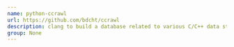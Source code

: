 ```yaml
---
name: python-ccrawl
url: https://github.com/bdcht/ccrawl
description: clang to build a database related to various C/C++ data structures. URL : https://github.com/bdcht/ccrawl Groups : None
group: None
---
```

